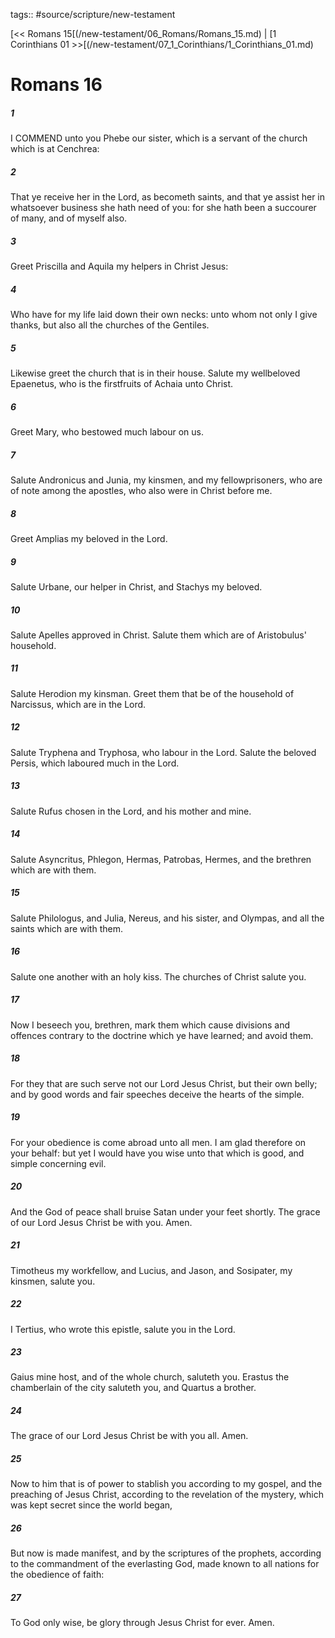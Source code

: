 tags:: #source/scripture/new-testament

[<< Romans 15[(/new-testament/06_Romans/Romans_15.md) | [1 Corinthians 01 >>[(/new-testament/07_1_Corinthians/1_Corinthians_01.md)

# Romans 16

##### 1

I COMMEND unto you Phebe our sister, which is a servant of the church which is at Cenchrea:

##### 2

That ye receive her in the Lord, as becometh saints, and that ye assist her in whatsoever business she hath need of you: for she hath been a succourer of many, and of myself also.

##### 3

Greet Priscilla and Aquila my helpers in Christ Jesus:

##### 4

Who have for my life laid down their own necks: unto whom not only I give thanks, but also all the churches of the Gentiles.

##### 5

Likewise greet the church that is in their house. Salute my wellbeloved Epaenetus, who is the firstfruits of Achaia unto Christ.

##### 6

Greet Mary, who bestowed much labour on us.

##### 7

Salute Andronicus and Junia, my kinsmen, and my fellowprisoners, who are of note among the apostles, who also were in Christ before me.

##### 8

Greet Amplias my beloved in the Lord.

##### 9

Salute Urbane, our helper in Christ, and Stachys my beloved.

##### 10

Salute Apelles approved in Christ. Salute them which are of Aristobulus' household.

##### 11

Salute Herodion my kinsman. Greet them that be of the household of Narcissus, which are in the Lord.

##### 12

Salute Tryphena and Tryphosa, who labour in the Lord. Salute the beloved Persis, which laboured much in the Lord.

##### 13

Salute Rufus chosen in the Lord, and his mother and mine.

##### 14

Salute Asyncritus, Phlegon, Hermas, Patrobas, Hermes, and the brethren which are with them.

##### 15

Salute Philologus, and Julia, Nereus, and his sister, and Olympas, and all the saints which are with them.

##### 16

Salute one another with an holy kiss. The churches of Christ salute you.

##### 17

Now I beseech you, brethren, mark them which cause divisions and offences contrary to the doctrine which ye have learned; and avoid them.

##### 18

For they that are such serve not our Lord Jesus Christ, but their own belly; and by good words and fair speeches deceive the hearts of the simple.

##### 19

For your obedience is come abroad unto all men. I am glad therefore on your behalf: but yet I would have you wise unto that which is good, and simple concerning evil.

##### 20

And the God of peace shall bruise Satan under your feet shortly. The grace of our Lord Jesus Christ be with you. Amen.

##### 21

Timotheus my workfellow, and Lucius, and Jason, and Sosipater, my kinsmen, salute you.

##### 22

I Tertius, who wrote this epistle, salute you in the Lord.

##### 23

Gaius mine host, and of the whole church, saluteth you. Erastus the chamberlain of the city saluteth you, and Quartus a brother.

##### 24

The grace of our Lord Jesus Christ be with you all. Amen.

##### 25

Now to him that is of power to stablish you according to my gospel, and the preaching of Jesus Christ, according to the revelation of the mystery, which was kept secret since the world began,

##### 26

But now is made manifest, and by the scriptures of the prophets, according to the commandment of the everlasting God, made known to all nations for the obedience of faith:

##### 27

To God only wise, be glory through Jesus Christ for ever. Amen.

